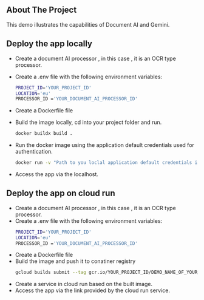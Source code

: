 <!-- ABOUT THE PROJECT -->
## About The Project

This demo illustrates the capabilities of Document AI and Gemini.

## Deploy the app locally
- Create a document AI processor , in this case , it is an OCR type processor.
- Create a .env file with the following environment variables:
   ```sh
   PROJECT_ID='YOUR_PROJECT_ID'
   LOCATION='eu'
   PROCESSOR_ID ='YOUR_DOCUMENT_AI_PROCESSOR_ID'
   ```
- Create a Dockerfile file 
- Build the image locally, cd into your project folder and run. 
   ```sh
   docker buildx build .
   ```

- Run the docker image using the application default credentials used for authentication.
   ```sh
   docker run -v "Path to you loclal application default credentials i.e application_default_credentials.json":/gcp/creds.json:ro  --env GOOGLE_APPLICATION_CREDENTIALS=/gcp/creds.json -p 8080:8080  "YOUR_DOCKER_IMAGE"
   ```
- Access the app via the localhost.

## Deploy the app on cloud run 
- Create a document AI processor , in this case , it is an OCR type processor.
- Create a .env file with the following environment variables:
   ```sh
   PROJECT_ID='YOUR_PROJECT_ID'
   LOCATION='eu'
   PROCESSOR_ID ='YOUR_DOCUMENT_AI_PROCESSOR_ID'
   ```
- Create a Dockerfile file 
- Build the image and push it to conatiner registry
   ```sh
   gcloud builds submit --tag gcr.io/YOUR_PROJECT_ID/DEMO_NAME_OF_YOUR_CHOICE --timeout=1h
   ```
- Create a service in cloud run based on the built image. 
- Access the app via the link provided by the cloud run service.


